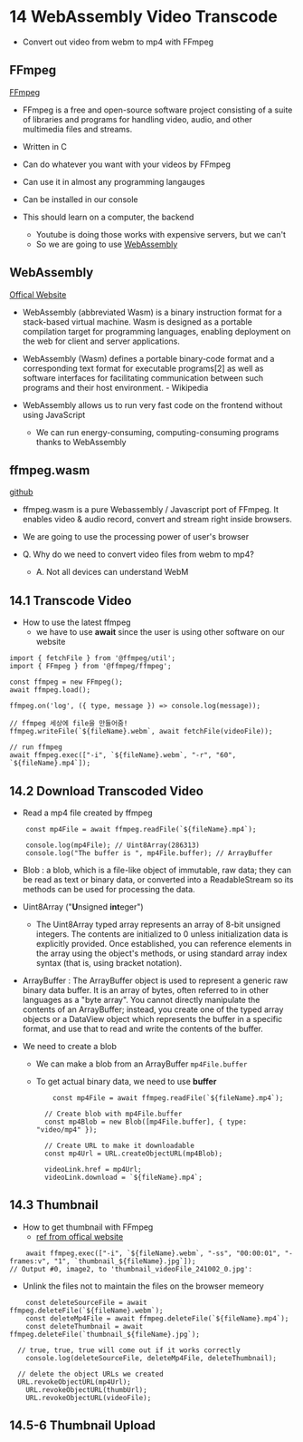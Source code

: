# 14 WebAssembly Video Transcode

- Convert out video from webm to mp4 with FFmpeg

## FFmpeg

[FFmpeg](https://www.ffmpeg.org/)

- FFmpeg is a free and open-source software project consisting of a suite of libraries and programs for handling video, audio, and other multimedia files and streams.
- Written in C
- Can do whatever you want with your videos by FFmpeg
- Can use it in almost any programming langauges
- Can be installed in our console

- This should learn on a computer, the backend
  - Youtube is doing those works with expensive servers, but we can't
  - So we are going to use [WebAssembly](#ffmpegwasm)

## WebAssembly

[Offical Website](https://webassembly.org/)

- WebAssembly (abbreviated Wasm) is a binary instruction format for a stack-based virtual machine. Wasm is designed as a portable compilation target for programming languages, enabling deployment on the web for client and server applications.
- WebAssembly (Wasm) defines a portable binary-code format and a corresponding text format for executable programs[2] as well as software interfaces for facilitating communication between such programs and their host environment. - Wikipedia

- WebAssembly allows us to run very fast code on the frontend without using JavaScript
  - We can run energy-consuming, computing-consuming programs thanks to WebAssembly

## ffmpeg.wasm

[github](https://github.com/ffmpegwasm/ffmpeg.wasm)

- ffmpeg.wasm is a pure Webassembly / Javascript port of FFmpeg. It enables video & audio record, convert and stream right inside browsers.
- We are going to use the processing power of user's browser

- Q. Why do we need to convert video files from webm to mp4?
  - A. Not all devices can understand WebM

## 14.1 Transcode Video

- How to use the latest ffmpeg
  - we have to use **await** since the user is using other software on our website

```
import { fetchFile } from '@ffmpeg/util';
import { FFmpeg } from '@ffmpeg/ffmpeg';

const ffmpeg = new FFmpeg();
await ffmpeg.load();

ffmpeg.on('log', ({ type, message }) => console.log(message));

// ffmpeg 세상에 file을 만들어줌!
ffmpeg.writeFile(`${fileName}.webm`, await fetchFile(videoFile));

// run ffmpeg
await ffmpeg.exec(["-i", `${fileName}.webm`, "-r", "60", `${fileName}.mp4`]);
```

## 14.2 Download Transcoded Video

- Read a mp4 file created by ffmpeg

```
	const mp4File = await ffmpeg.readFile(`${fileName}.mp4`);

	console.log(mp4File); // Uint8Array(286313)
	console.log("The buffer is ", mp4File.buffer); // ArrayBuffer
```

- Blob : a blob, which is a file-like object of immutable, raw data; they can be read as text or binary data, or converted into a ReadableStream so its methods can be used for processing the data.

- Uint8Array ("**U**nsigned **int**eger")

  - The Uint8Array typed array represents an array of 8-bit unsigned integers. The contents are initialized to 0 unless initialization data is explicitly provided. Once established, you can reference elements in the array using the object's methods, or using standard array index syntax (that is, using bracket notation).

- ArrayBuffer : The ArrayBuffer object is used to represent a generic raw binary data buffer. It is an array of bytes, often referred to in other languages as a "byte array". You cannot directly manipulate the contents of an ArrayBuffer; instead, you create one of the typed array objects or a DataView object which represents the buffer in a specific format, and use that to read and write the contents of the buffer.

- We need to create a blob

  - We can make a blob from an ArrayBuffer `mp4File.buffer`
  - To get actual binary data, we need to use **buffer**

    ```
    	const mp4File = await ffmpeg.readFile(`${fileName}.mp4`);

      // Create blob with mp4File.buffer
      const mp4Blob = new Blob([mp4File.buffer], { type: "video/mp4" });

      // Create URL to make it downloadable
      const mp4Url = URL.createObjectURL(mp4Blob);

      videoLink.href = mp4Url;
      videoLink.download = `${fileName}.mp4`;
    ```

## 14.3 Thumbnail

- How to get thumbnail with FFmpeg
  - [ref from offical website](https://ffmpeg.org/ffmpeg.html#Video-Options)

```
	await ffmpeg.exec(["-i", `${fileName}.webm`, "-ss", "00:00:01", "-frames:v", "1", `thumbnail_${fileName}.jpg`]);
// Output #0, image2, to 'thumbnail_videoFile_241002_0.jpg':
```

- Unlink the files not to maintain the files on the browser memeory

```
	const deleteSourceFile = await ffmpeg.deleteFile(`${fileName}.webm`);
	const deleteMp4File = await ffmpeg.deleteFile(`${fileName}.mp4`);
	const deleteThumbnail = await ffmpeg.deleteFile(`thumbnail_${fileName}.jpg`);

  // true, true, true will come out if it works correctly
	console.log(deleteSourceFile, deleteMp4File, deleteThumbnail);

  // delete the object URLs we created
  URL.revokeObjectURL(mp4Url);
	URL.revokeObjectURL(thumbUrl);
	URL.revokeObjectURL(videoFile);
```

## 14.5-6 Thumbnail Upload
